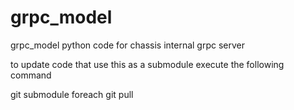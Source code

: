 # grpc_model
grpc_model python code for chassis internal grpc server

to update code that use this as a submodule execute the following command

git submodule foreach git pull
